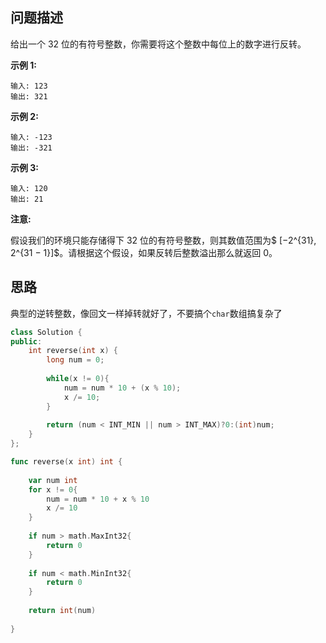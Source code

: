 ## 问题描述

给出一个 32 位的有符号整数，你需要将这个整数中每位上的数字进行反转。

**示例 1:**

```
输入: 123
输出: 321
```

 **示例 2:**

```
输入: -123
输出: -321
```

**示例 3:**

```
输入: 120
输出: 21
```

**注意:**

假设我们的环境只能存储得下 32 位的有符号整数，则其数值范围为$ [−2^{31},  2^{31 − 1}]$。请根据这个假设，如果反转后整数溢出那么就返回 0。

## 思路

典型的逆转整数，像回文一样掉转就好了，不要搞个`char`数组搞复杂了

```cpp
class Solution {
public:
    int reverse(int x) {
        long num = 0;
        
        while(x != 0){
            num = num * 10 + (x % 10);
            x /= 10;
        }
        
        return (num < INT_MIN || num > INT_MAX)?0:(int)num;
    }
};
```





```go
func reverse(x int) int {
    
    var num int
    for x != 0{
        num = num * 10 + x % 10
        x /= 10
    }
    
    if num > math.MaxInt32{
        return 0
    }
    
    if num < math.MinInt32{
        return 0
    }
    
    return int(num)
    
}
```


